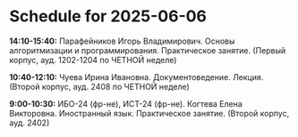 # Schedule for 2025-06-06

**14:10-15:40:** Парафейников Игорь Владимирович. Основы алгоритмизации и программирования. Практическое занятие. (Первый корпус, ауд. 1202-1204 по ЧЕТНОЙ неделе)

**10:40-12:10:** Чуева Ирина Ивановна. Документоведение. Лекция. (Второй корпус, ауд. 2408 по ЧЕТНОЙ неделе)

**9:00-10:30:** ИБО-24 (фр-не), ИСТ-24 (фр-не). Когтева Елена Викторовна. Иностранный язык. Практическое занятие. (Второй корпус, ауд. 2402)

